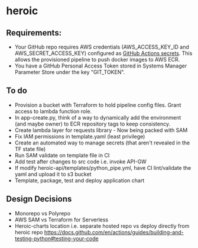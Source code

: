 # heroic

## Requirements:
- Your GitHub repo requires AWS credentials (AWS_ACCESS_KEY_ID and AWS_SECRET_ACCESS_KEY) configured as <a href="https://docs.github.com/en/actions/reference/encrypted-secrets">GitHub Actions secrets</a>. This allows the provisioned pipeline to push docker images to AWS ECR.
- You have a GitHub Personal Access Token stored in Systems Manager Parameter Store under the key "GIT_TOKEN".

## To do
- Provision a bucket with Terraform to hold pipeline config files. Grant access to lambda function role.
- In app-create.py, think of a way to dynamically add the environment (and maybe owner) to ECR repository tags to keep consistency.
- Create lambda layer for requests library - Now being packed with SAM
- Fix IAM permissions in template.yaml (least privilege)
- Create an automated way to manage secrets (that aren't revealed in the TF state file)
- Run SAM validate on template file in CI
- Add test after changes to src code i.e. invoke API-GW
- If modify heroic-api/templates/python_pipe.yml, have CI lint/validate the yaml and upload it to s3 bucket
- Template, package, test and deploy application chart


## Design Decisions
- Monorepo vs Polyrepo
- AWS SAM vs Terraform for Serverless
- Heroic-charts location i.e. separate hosted repo vs deploy directly from heroic repo
https://docs.github.com/en/actions/guides/building-and-testing-python#testing-your-code

